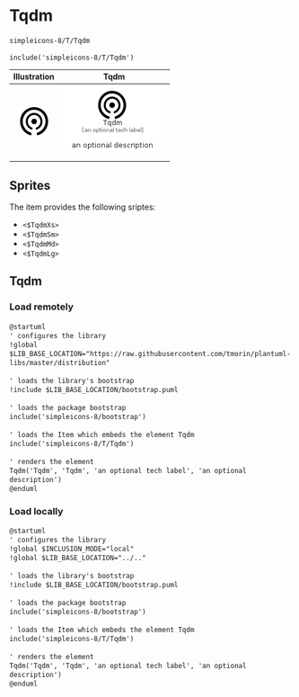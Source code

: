 # Tqdm


```text
simpleicons-8/T/Tqdm
```

```text
include('simpleicons-8/T/Tqdm')
```



| Illustration | Tqdm |
| :---: | :---: |
| ![illustration for Illustration](../../simpleicons-8/T/Tqdm.png) | ![illustration for Tqdm](../../simpleicons-8/T/Tqdm.Local.png) |



## Sprites
The item provides the following sriptes:

- `<$TqdmXs>`
- `<$TqdmSm>`
- `<$TqdmMd>`
- `<$TqdmLg>`





## Tqdm

### Load remotely
```plantuml
@startuml
' configures the library
!global $LIB_BASE_LOCATION="https://raw.githubusercontent.com/tmorin/plantuml-libs/master/distribution"

' loads the library's bootstrap
!include $LIB_BASE_LOCATION/bootstrap.puml

' loads the package bootstrap
include('simpleicons-8/bootstrap')

' loads the Item which embeds the element Tqdm
include('simpleicons-8/T/Tqdm')

' renders the element
Tqdm('Tqdm', 'Tqdm', 'an optional tech label', 'an optional description')
@enduml
```

### Load locally
```plantuml
@startuml
' configures the library
!global $INCLUSION_MODE="local"
!global $LIB_BASE_LOCATION="../.."

' loads the library's bootstrap
!include $LIB_BASE_LOCATION/bootstrap.puml

' loads the package bootstrap
include('simpleicons-8/bootstrap')

' loads the Item which embeds the element Tqdm
include('simpleicons-8/T/Tqdm')

' renders the element
Tqdm('Tqdm', 'Tqdm', 'an optional tech label', 'an optional description')
@enduml
```

